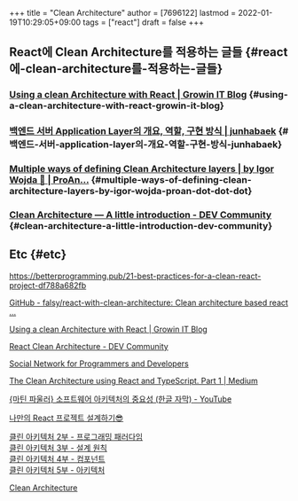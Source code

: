 +++
title = "Clean Architecture"
author = [7696122]
lastmod = 2022-01-19T10:29:05+09:00
tags = ["react"]
draft = false
+++

## React에 Clean Architecture를 적용하는 글들 {#react에-clean-architecture를-적용하는-글들}


### [Using a clean Architecture with React | Growin IT Blog](https://www.growin.com/blog/how-to-use-a-clean-architecture-with-react/) {#using-a-clean-architecture-with-react-growin-it-blog}


### [백엔드 서버 Application Layer의 개요, 역할, 구현 방식 | junhabaek](https://tech.junhabaek.net/%EB%B0%B1%EC%97%94%EB%93%9C-%EC%84%9C%EB%B2%84-%EC%95%84%ED%82%A4%ED%85%8D%EC%B2%98-application-layer-1-%EA%B0%9C%EC%9A%94%EC%99%80-%EA%B8%B0%EB%B3%B8-variation-9fac801ddba8) {#백엔드-서버-application-layer의-개요-역할-구현-방식-junhabaek}


### [Multiple ways of defining Clean Architecture layers | by Igor Wojda 🤖 | ProAn...](https://proandroiddev.com/multiple-ways-of-defining-clean-architecture-layers-bbb70afa5d4a) {#multiple-ways-of-defining-clean-architecture-layers-by-igor-wojda-proan-dot-dot-dot}


### [Clean Architecture — A little introduction - DEV Community](https://dev.to/joaosczip/clean-architecture-a-little-introduction-4ag6) {#clean-architecture-a-little-introduction-dev-community}


## Etc {#etc}

<https://betterprogramming.pub/21-best-practices-for-a-clean-react-project-df788a682fb>  

[GitHub - falsy/react-with-clean-architecture: Clean architecture based react ...](https://github.com/falsy/react-with-clean-architecture)  

[Using a clean Architecture with React | Growin IT Blog](https://www.growin.com/blog/how-to-use-a-clean-architecture-with-react/)  

[React Clean Architecture - DEV Community](https://dev.to/kpiteng/react-clean-architecture-114f)  

[Social Network for Programmers and Developers](https://morioh.com/p/9aff3c44a571)  

[The Clean Architecture using React and TypeScript. Part 1 | Medium](https://medium.com/@rostislavdugin/the-clean-architecture-using-react-and-typescript-a832662af803)  

[{마틴 파울러} 소프트웨어 아키텍처의 중요성 (한글 자막) - YouTube](https://youtu.be/4E1BHTvhB7Y)  

[나만의 React 프로젝트 설계하기😎](https://velog.io/@%5Fjunukim/%EB%82%98%EB%A7%8C%EC%9D%98-%EB%A6%AC%EC%95%A1%ED%8A%B8-%ED%94%84%EB%A1%9C%EC%A0%9D%ED%8A%B8-%EC%84%A4%EA%B3%84%ED%95%98%EA%B8%B0-3tk5rs8r52)  

[클린 아키텍처 2부 - 프로그래밍 패러다임](https://dailyheumsi.tistory.com/233?category=967637)  
[클린 아키텍처 3부 - 설계 원칙](https://dailyheumsi.tistory.com/237?category=967637)  
[클린 아키텍처 4부 - 컴포넌트](https://dailyheumsi.tistory.com/238?category=967637)  
[클린 아키텍처 5부 - 아키텍처](https://dailyheumsi.tistory.com/239?category=967637)  

[Clean Architecture](https://zeddios.tistory.com/1065)
